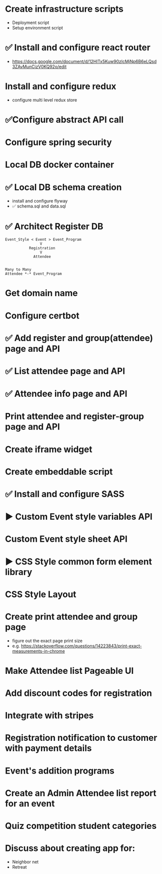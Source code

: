 # Create infrastructure scripts
- Deployment script
- Setup environment script

# ✅ Install and configure react router
- https://docs.google.com/document/d/12HlTx5Kuw90zIcMjNp6B6eLQsd3ZAvMunCizV0KQ92o/edit

# Install and configure redux
- configure multi level redux store

# ✅Configure abstract API call 

# Configure spring security

# Local DB docker container

# ✅ Local DB schema creation
- install and configure flyway
- ✅ schema.sql and data.sql

# ✅ Architect Register DB
```
Event_Style < Event > Event_Program
                V
           Registration
                V
             Attendee 
            
            
Many to Many
Attendee *-* Event_Program

```
# Get domain name

# Configure certbot

# ✅ Add register and group(attendee) page and API

# ✅ List attendee page and API

# ✅ Attendee info page and API

# Print attendee and register-group page and API

# Create iframe widget

# Create embeddable script

# ✅ Install and configure SASS

# ▶️ Custom Event style variables API

# Custom Event style sheet API

# ▶️ CSS Style common form element library

# CSS Style Layout

# Create print attendee and group page
- figure out the exact page print size
- e.g. https://stackoverflow.com/questions/14223843/print-exact-measurements-in-chrome

# Make Attendee list Pageable UI

# Add discount codes for registration

# Integrate with stripes

# Registration notification to customer with payment details

# Event's addition programs

# Create an Admin Attendee list report for an event

# Quiz competition student categories 

# Discuss about creating app for: 
 - Neighbor net
 - Retreat

